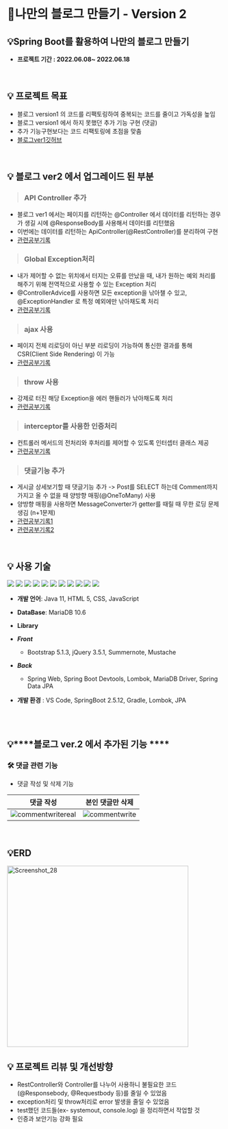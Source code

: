 # 📝나만의 블로그 만들기 - Version 2
##  **💡Spring Boot를 활용하여 나만의 블로그 만들기**

- **프로젝트 기간 : 2022.06.08~ 2022.06.18**
    
<br/>

## 💡 프로젝트 목표
- 블로그 version1 의 코드를 리팩토링하여 중복되는 코드를 줄이고 가독성을 높임
- 블로그 version1 에서 하지 못했던 추가 기능 구현 (댓글)
- 추가 기능구현보다는 코드 리팩토링에 초점을 맞춤
- [블로그ver1깃허브](https://github.com/emperor-juwon/blog_project_version_1)

<br/>

## 💡 블로그 ver2 에서 업그레이드 된 부분
> ### API Controller 추가

- 블로그 ver1 에서는 페이지를 리턴하는 @Controller 에서 데이터를 리턴하는 경우가 생길 시에 @ResponseBody를 사용해서 데이터를 리턴했음
- 이번에는 데이터를 리턴하는 ApiController(@RestController)를 분리하여 구현
- [관련공부기록](https://blog.naver.com/fwangjuwon/222680204093)

> ### Global Exception처리 
- 내가 제어할 수 없는 위치에서 터지는 오류를 만났을 때, 내가 원하는 예외 처리를 해주기 위해 전역적으로 사용할 수 있는 Exception 처리
- @ControllerAdvice를 사용하면 모든 exception을 낚아챌 수 있고, @ExceptionHandler 로 특정 예외에만 낚아채도록 처리
- [관련공부기록](https://blog.naver.com/fwangjuwon/222680270814)


> ### ajax 사용
- 페이지 전체 리로딩이 아닌 부분 리로딩이 가능하여 통신한 결과를 통해 CSR(Client Side Rendering) 이 가능
- [관련공부기록](https://blog.naver.com/fwangjuwon/222754964393)

> ### throw 사용
- 강제로 터진 해당 Exception을 에러 핸들러가 낚아채도록 처리
- [관련공부기록](https://blog.naver.com/fwangjuwon/222682690840)

> ### interceptor를 사용한 인증처리
- 컨트롤러 메서드의 전처리와 후처리를 제어할 수 있도록 인터셉터 클래스 제공
- [관련공부기록](https://blog.naver.com/fwangjuwon/222685109976)

> ### 댓글기능 추가
- 게시글 상세보기할 때 댓글기능 추가
-> Post를 SELECT 하는데 Comment까지 가지고 올 수 없을 때 양방향 매핑(@OneToMany) 사용
- 양방향 매핑을 사용하면 MessageConverter가 getter를 때릴 때 무한 로딩 문제 생김 (n+1문제)
- [관련공부기록1](https://blog.naver.com/fwangjuwon/222686540045)
- [관련공부기록2](https://blog.naver.com/fwangjuwon/222734758279)

<br/>

 ## 💡 사용 기술

<img src="https://img.shields.io/badge/-Java-007396"/>  <img src="https://img.shields.io/badge/-Spring-6DB33F"/>  <img src="https://img.shields.io/badge/-Apach%20Tomcat-F8DC75"/> <img src="https://img.shields.io/badge/-MariaDB-071D49"/> 
<img src="https://img.shields.io/badge/-HTML5-E34F26"/> <img src="https://img.shields.io/badge/-CSS-1572B6"/> <img src="https://img.shields.io/badge/-JavaScript-F7DF1E"/> <img src="https://img.shields.io/badge/-JQuery-0769AD"/> 
<img src="https://img.shields.io/badge/-Github-181717"/> <img src="https://img.shields.io/badge/-Git-F05032"/> <img src="https://img.shields.io/badge/-BootStrap-7952B3"/> 

- **개발 언어**: Java 11, HTML 5, CSS, JavaScript
- **DataBase**: MariaDB 10.6

- **Library**
- ***Front***
    - Bootstrap 5.1.3, jQuery 3.5.1, Summernote, Mustache
- ***Back***
    - Spring Web, Spring Boot Devtools, Lombok, MariaDB Driver, Spring Data JPA
- **개발 환경** : VS Code, SpringBoot 2.5.12, Gradle, Lombok, JPA
<br/>
<br/>
  
## 💡****블로그 ver.2 에서 추가된 기능 ****

### 🛠 ****댓글 관련 기능****
- 댓글 작성 및 삭제 기능

| 댓글 작성| 본인 댓글만 삭제 |
|------|------|
|![commentwritereal](https://user-images.githubusercontent.com/104547351/173788224-13c82241-e3c6-44dd-9bb6-029e32671cc6.gif)|![commentwrite](https://user-images.githubusercontent.com/104547351/173788228-eb4d58f0-5aae-40cd-84d7-fadb45d39ad2.gif)|
<br/>

## 💡ERD
<img width="423" alt="Screenshot_28" src="https://user-images.githubusercontent.com/104547351/173792144-15834a49-0ce6-4e96-be1d-363e27c6e384.png">


<br/>

## 💡 프로젝트 리뷰 및 개선방향
- RestController와 Controller를 나누어 사용하니 불필요한 코드 (@Responsebody, @Requestbody 등)를 줄일 수 있었음
- exception처리 및 throw처리로 error 발생을 줄일 수 있었음
- test했던 코드들(ex- systemout, console.log) 을 정리하면서 작업할 것
- 인증과 보안기능 강화 필요
